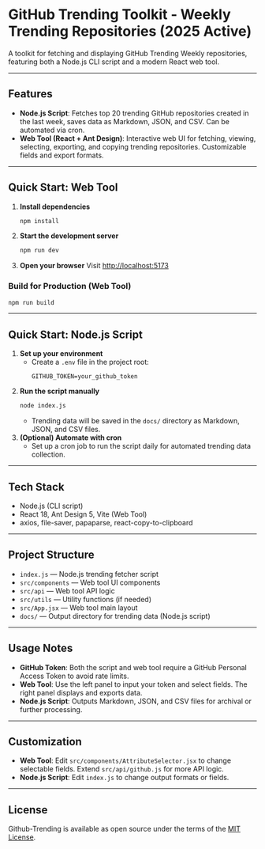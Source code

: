 # GitHub Trending Toolkit - Weekly Trending Repositories (2025 Active)

A toolkit for fetching and displaying GitHub Trending Weekly repositories, featuring both a Node.js CLI script and a modern React web tool.

---

## Features
- **Node.js Script**: Fetches top 20 trending GitHub repositories created in the last week, saves data as Markdown, JSON, and CSV. Can be automated via cron.
- **Web Tool (React + Ant Design)**: Interactive web UI for fetching, viewing, selecting, exporting, and copying trending repositories. Customizable fields and export formats.

---

## Quick Start: Web Tool

1. **Install dependencies**
   ```bash
   npm install
   ```
2. **Start the development server**
   ```bash
   npm run dev
   ```
3. **Open your browser**
   Visit [http://localhost:5173](http://localhost:5173)

### Build for Production (Web Tool)
```bash
npm run build
```

---

## Quick Start: Node.js Script

1. **Set up your environment**
   - Create a `.env` file in the project root:
     ```env
     GITHUB_TOKEN=your_github_token
     ```
2. **Run the script manually**
   ```bash
   node index.js
   ```
   - Trending data will be saved in the `docs/` directory as Markdown, JSON, and CSV files.
3. **(Optional) Automate with cron**
   - Set up a cron job to run the script daily for automated trending data collection.

---

## Tech Stack
- Node.js (CLI script)
- React 18, Ant Design 5, Vite (Web Tool)
- axios, file-saver, papaparse, react-copy-to-clipboard

---

## Project Structure
- `index.js` — Node.js trending fetcher script
- `src/components` — Web tool UI components
- `src/api` — Web tool API logic
- `src/utils` — Utility functions (if needed)
- `src/App.jsx` — Web tool main layout
- `docs/` — Output directory for trending data (Node.js script)

---

## Usage Notes
- **GitHub Token**: Both the script and web tool require a GitHub Personal Access Token to avoid rate limits.
- **Web Tool**: Use the left panel to input your token and select fields. The right panel displays and exports data.
- **Node.js Script**: Outputs Markdown, JSON, and CSV files for archival or further processing.

---

## Customization
- **Web Tool**: Edit `src/components/AttributeSelector.jsx` to change selectable fields. Extend `src/api/github.js` for more API logic.
- **Node.js Script**: Edit `index.js` to change output formats or fields.

---

## License
Github-Trending is available as open source under the terms of the [MIT License](https://opensource.org/licenses/MIT).
